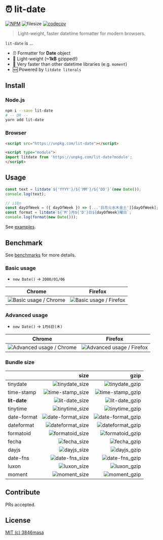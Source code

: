 # ⏰ lit-date

[![NPM](https://nodei.co/npm/lit-date.png?mini=true)](https://nodei.co/npm/lit-date/)
![filesize](https://img.badgesize.io/https://unpkg.com/lit-date.svg?compression=gzip&style=flat-square)
[![codecov](https://flat.badgen.net/codecov/c/github/3846masa/lit-date)](https://codecov.io/gh/3846masa/lit-date)

> Light-weight, faster datetime formatter for modern browsers.

`lit-date` is ...

- ⏰ Formatter for **Date** object
- 👼 Light-weight (**~1kB** gzipped!)
- 🦄 Very faster than other datetime libraries (e.g. `moment`)
- 🆕 Powered by `litdate literals`

## Install

### Node.js

```bash
npm i --save lit-date
# -- OR --
yarn add lit-date
```

### Browser

```html
<script src="https://unpkg.com/lit-date"></script>
```

```html
<script type="module">
import litdate from 'https://unpkg.com/lit-date?module';
</script>
```

## Usage

```js
const text = litdate`${'YYYY'}/${'MM'}/${'DD'}`(new Date());
console.log(text);
```

```js
// i18n
const dayOfWeek = ({ dayOfWeek }) => [...'日月火水木金土'][dayOfWeek];
const format = litdate`${'M'}月${'D'}日${dayOfWeek}曜日`;
console.log(format(new Date()));
```

See [examples](https://github.com/3846masa/lit-date/tree/master/examples).

## Benchmark

See [benchmarks](https://github.com/3846masa/lit-date/tree/master/benchmarks) for more details.

### Basic usage

- `new Date()` -> `2000/01/06`

|         Chrome          |         Firefox          |
| :---------------------: | :----------------------: |
| ![Basic usage / Chrome] | ![Basic usage / Firefox] |

[Basic usage / Chrome]: https://plot.ly/~3846masa/10.png?width=700&height=700
[Basic usage / Firefox]: https://plot.ly/~3846masa/4.png?width=700&height=700

### Advanced usage

- `new Date()` -> `1月6日(木)`

|           Chrome           |           Firefox           |
| :------------------------: | :-------------------------: |
| ![Advanced usage / Chrome] | ![Advanced usage / Firefox] |

[Advanced usage / Chrome]: https://plot.ly/~3846masa/6.png?width=700&height=700
[Advanced usage / Firefox]: https://plot.ly/~3846masa/7.png?width=700&height=700

### Bundle size

|              |                size |                gzip |
| :----------- | ------------------: | ------------------: |
| tinydate     |    ![tinydate_size] |    ![tinydate_gzip] |
| time-stamp   |  ![time-stamp_size] |  ![time-stamp_gzip] |
| **lit-date** |    ![lit-date_size] |    ![lit-date_gzip] |
| tinytime     |    ![tinytime_size] |    ![tinytime_gzip] |
| date-format  | ![date-format_size] | ![date-format_gzip] |
| dateformat   |  ![dateformat_size] |  ![dateformat_gzip] |
| formatoid    |   ![formatoid_size] |   ![formatoid_gzip] |
| fecha        |       ![fecha_size] |       ![fecha_gzip] |
| dayjs        |       ![dayjs_size] |       ![dayjs_gzip] |
| date-fns     |    ![date-fns_size] |    ![date-fns_gzip] |
| luxon        |       ![luxon_size] |       ![luxon_gzip] |
| moment       |      ![moment_size] |      ![moment_gzip] |

[time-stamp_size]: https://flat.badgen.net/bundlephobia/min/time-stamp?label=size
[lit-date_size]: https://flat.badgen.net/bundlephobia/min/lit-date?label=size
[dateformat_size]: https://flat.badgen.net/bundlephobia/min/dateformat?label=size
[fecha_size]: https://flat.badgen.net/bundlephobia/min/fecha?label=size
[dayjs_size]: https://flat.badgen.net/bundlephobia/min/dayjs?label=size
[date-fns_size]: https://flat.badgen.net/bundlephobia/min/date-fns?label=size
[moment_size]: https://flat.badgen.net/bundlephobia/min/moment?label=size
[luxon_size]: https://flat.badgen.net/bundlephobia/min/luxon?label=size
[tinytime_size]: https://flat.badgen.net/bundlephobia/min/tinytime?label=size
[tinydate_size]: https://flat.badgen.net/bundlephobia/min/tinydate?label=size
[date-format_size]: https://flat.badgen.net/bundlephobia/min/date-format?label=size
[formatoid_size]: https://flat.badgen.net/bundlephobia/min/formatoid?label=size

[time-stamp_gzip]: https://flat.badgen.net/bundlephobia/minzip/time-stamp?label=gzip&color=green
[lit-date_gzip]: https://flat.badgen.net/bundlephobia/minzip/lit-date?label=gzip&color=green
[dateformat_gzip]: https://flat.badgen.net/bundlephobia/minzip/dateformat?label=gzip&color=green
[fecha_gzip]: https://flat.badgen.net/bundlephobia/minzip/fecha?label=gzip&color=green
[dayjs_gzip]: https://flat.badgen.net/bundlephobia/minzip/dayjs?label=gzip&color=green
[date-fns_gzip]: https://flat.badgen.net/bundlephobia/minzip/date-fns?label=gzip&color=green
[moment_gzip]: https://flat.badgen.net/bundlephobia/minzip/moment?label=gzip&color=green
[luxon_gzip]: https://flat.badgen.net/bundlephobia/minzip/luxon?label=gzip&color=green
[tinytime_gzip]: https://flat.badgen.net/bundlephobia/minzip/tinytime?label=gzip&color=green
[tinydate_gzip]: https://flat.badgen.net/bundlephobia/minzip/tinydate?label=gzip&color=green
[date-format_gzip]: https://flat.badgen.net/bundlephobia/minzip/date-format?label=gzip&color=green
[formatoid_gzip]: https://flat.badgen.net/bundlephobia/minzip/formatoid?label=gzip&color=green

## Contribute

PRs accepted.

## License

[MIT (c) 3846masa](https://github.com/3846masa/lit-date/blob/master/LICENSE)
